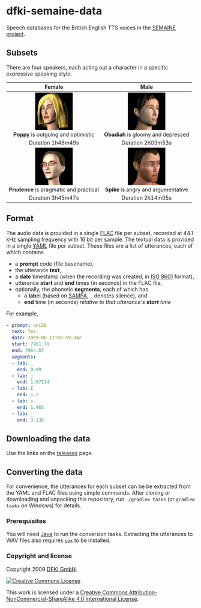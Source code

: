 # dfki-semaine-data

Speech databases for the British English TTS voices in the [SEMAINE project](http://www.semaine-project.eu/).

## Subsets

There are four speakers, each acting out a character in a specific expressive speaking style.

| Female                                                                    | Male                                                                |
| :-----------------------------------------------------------------------: | :-----------------------------------------------------------------: |
| ![](poppy/Poppy-100.jpg)<br>__Poppy__ is outgoing and optimistic          | ![](obadiah/Obadiah-100.jpg)<br>__Obadiah__ is gloomy and depressed |
| Duration 1h46m49s                                                         | Duration 2h03m53s                                                   |
| ![](prudence/Prudence-100.jpg)<br>__Prudence__ is pragmatic and practical | ![](spike/Spike-100.jpg)<br>__Spike__ is angry and argumentative    |
| Duration 3h45m47s                                                         | Duration 2h14m05s                                                   |

## Format

The audio data is provided in a single [FLAC](https://xiph.org/flac/) file per subset, recorded at 44.1 kHz sampling frequency with 16 bit per sample.
The textual data is provided in a single [YAML](http://yaml.org/) file per subset.
These files are a list of utterances, each of which contains
- a **prompt** code (file basename),
- the utterance **text**,
- a **date** timestamp (when the recording was created, in [ISO 8601](https://en.wikipedia.org/wiki/ISO_8601) format),
- utterance **start** and **end** times (in seconds) in the FLAC file,
- optionally, the phonetic **segments**, each of which has
    - a **lab**el (based on [SAMPA](http://www.phon.ucl.ac.uk/home/sampa/english.htm), `_` denotes silence), and
    - **end** time (in seconds) _relative to that utterance's **start** time_

For example,
```yaml
- prompt: uni56
  text: Yes.
  date: 2009-06-12T09:59:34Z
  start: 7961.79
  end: 7964.07
  segments:
  - lab: _
    end: 0.99
  - lab: j
    end: 1.07134
  - lab: E
    end: 1.2
  - lab: s
    end: 1.465
  - lab: _
    end: 3.135
```

## Downloading the data

Use the links on the [releases](../../releases) page.

## Converting the data

For convenience, the utterances for each subset can be be extracted from the YAML and FLAC files using simple commands.
After cloning or downloading and unpacking this repository, run `./gradlew tasks` (or `gradlew tasks` on Windows) for details.

### Prerequisites

You will need [Java](https://www.java.com/) to run the conversion tasks. Extracting the utterances to WAV files also requires [`sox`](http://sox.sourceforge.net/) to be installed.

### Copyright and license

Copyright 2009 [DFKI GmbH](http://dfki.de/).

[![Creative Commons License](http://mirrors.creativecommons.org/presskit/buttons/88x31/svg/by-nc-sa.svg)](http://creativecommons.org/licenses/by-nc-sa/4.0/)

This work is licensed under a [Creative Commons Attribution-NonCommercial-ShareAlike 4.0 International License](http://creativecommons.org/licenses/by-nc-sa/4.0/).
